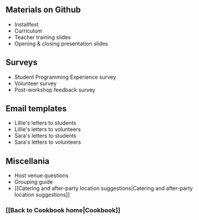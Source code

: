 ## Materials on Github
* Installfest
* Curriculum
* Teacher training slides
* Opening & closing presentation slides

## Surveys
* Student Programming Experience survey
* Volunteer survey
* Post-workshop feedback survey

## Email templates
* Lillie's letters to students
* Lillie's letters to volunteers
* Sara's letters to students
* Sara's letters to volunteers

## Miscellania
* Host venue questions
* Grouping guide
* [[Catering and after-party location suggestions|Catering and after-party location suggestions]]

### [[Back to Cookbook home|Cookbook]]